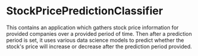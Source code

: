 # StockPricePredictionClassifier
This contains an application which gathers stock price information for provided companies over a provided period of time. Then after a prediction period is set, it uses various data science models to predict whether the stock's price will increase or decrease after the prediction period provided.
